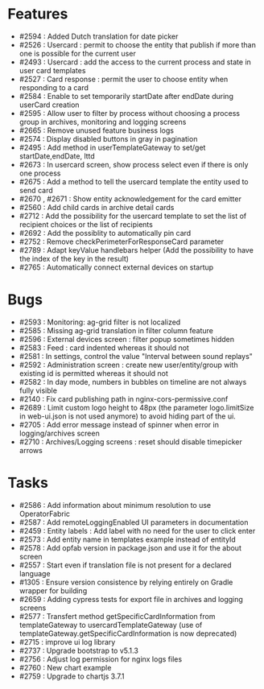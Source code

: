 # Features

- #2594 : Added Dutch translation for date picker
- #2526 : Usercard : permit to choose the entity that publish if more than one is possible for the current user
- #2493 : Usercard : add the access to the current process and state in user card templates
- #2527 : Card response : permit the user to choose entity when responding to a card
- #2584 : Enable to set temporarily startDate after endDate during userCard creation
- #2595 : Allow user to filter by process without choosing a process group in archives, monitoring and logging screens
- #2665 : Remove unused feature business logs
- #2574 : Display disabled buttons in gray in pagination
- #2495 : Add method in userTemplateGateway to set/get startDate,endDate, lttd
- #2673 : In usercard screen, show process select even if there is only one process
- #2675 : Add a method to tell the usercard template the entity used to send card
- #2670 , #2671 : Show entity acknowledgement for the card emitter
- #2560 : Add child cards in archive detail cards
- #2712 : Add the possibility for the usercard template to set the list of recipient choices or the list of recipients
- #2692 : Add the possiblity to automatically pin card 
- #2752 : Remove checkPerimeterForResponseCard parameter 
- #2789 : Adapt keyValue handlebars helper (Add the possibility to have the index of the key in the result)
- #2765 : Automatically connect external devices on startup

# Bugs

- #2593 : Monitoring: ag-grid filter is not localized
- #2585 : Missing ag-grid translation in filter column feature
- #2596 : External devices screen : filter popup sometimes hidden
- #2583 : Feed : card indented whereas it should not
- #2581 : In settings, control the value "Interval between sound replays"
- #2592 : Administration screen : create new user/entity/group with existing id is permitted whereas it should not
- #2582 : In day mode, numbers in bubbles on timeline are not always fully visible
- #2140 : Fix card publishing path in nginx-cors-permissive.conf
- #2689 : Limit custom logo height to 48px (the parameter logo.limitSize in web-ui.json is not used anymore) to avoid hiding part of the ui.
- #2705 : Add error message instead of spinner when error in logging/archives screen
- #2710 : Archives/Logging screens : reset should disable timepicker arrows

# Tasks

- #2586 : Add information about minimum resolution to use OperatorFabric
- #2587 : Add remoteLoggingEnabled UI parameters in documentation
- #2459 : Entity labels : Add label with no need for the user to click enter
- #2573 : Add entity name in templates example instead of entityId
- #2578 : Add opfab version in package.json and use it for the about screen
- #2557 : Start even if translation file is not present for a declared language
- #1305 : Ensure version consistence by relying entirely on Gradle wrapper for building
- #2659 : Adding cypress tests for export file in archives and logging screens
- #2577 : Transfert method getSpecificCardInformation from templateGateway to usercardTemplateGateway (use of templateGateway.getSpecificCardInformation is now deprecated)
- #2715 : improve ui log library
- #2737 : Upgrade bootstrap to v5.1.3
- #2756 : Adjust log permission for nginx logs files
- #2760 : New chart example
- #2759 : Upgrade to chartjs 3.7.1
